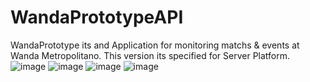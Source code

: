 # WandaPrototypeAPI
WandaPrototype its and Application for monitoring matchs &amp; events at Wanda Metropolitano. This version its specified for Server Platform.
![image](https://user-images.githubusercontent.com/64260560/231702023-cd96edbf-6e42-45da-811a-7a20c0f1b7ff.png)
![image](https://user-images.githubusercontent.com/64260560/231702161-f45835a2-2ee5-4b09-9eba-90737df21235.png)
![image](https://user-images.githubusercontent.com/64260560/231702250-1acabf02-4eb1-49b5-bb27-13748effbe82.png)
![image](https://user-images.githubusercontent.com/64260560/231702361-52bdb56b-7e1c-4004-9fb8-fcf2947381ef.png)



